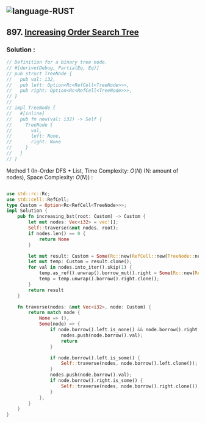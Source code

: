 ![language-RUST](https://img.shields.io/badge/RUST-8d4004?style=for-the-badge&logo=RUST)
---

## 897. [Increasing Order Search Tree](https://leetcode.com/problems/increasing-order-search-tree)

### Solution :

```rust
// Definition for a binary tree node.
// #[derive(Debug, PartialEq, Eq)]
// pub struct TreeNode {
//   pub val: i32,
//   pub left: Option<Rc<RefCell<TreeNode>>>,
//   pub right: Option<Rc<RefCell<TreeNode>>>,
// }
// 
// impl TreeNode {
//   #[inline]
//   pub fn new(val: i32) -> Self {
//     TreeNode {
//       val,
//       left: None,
//       right: None
//     }
//   }
// }
```

Method 1 (In-Order DFS + List, Time Complexity: $O(N)$ (N: amount of nodes), Space Complexity: $O(N)$) :
```rust

use std::rc::Rc;
use std::cell::RefCell;
type Custom = Option<Rc<RefCell<TreeNode>>>;
impl Solution {
    pub fn increasing_bst(root: Custom) -> Custom {
        let mut nodes: Vec<i32> = vec![];
        Self::traverse(&mut nodes, root);
        if nodes.len() == 0 {
            return None
        }

        let mut result: Custom = Some(Rc::new(RefCell::new(TreeNode::new(nodes[0]))));
        let mut temp: Custom = result.clone();
        for val in nodes.into_iter().skip(1) {
            temp.as_ref().unwrap().borrow_mut().right = Some(Rc::new(RefCell::new(TreeNode::new(val))));
            temp = temp.unwrap().borrow().right.clone();
        }
        return result
    }

    fn traverse(nodes: &mut Vec<i32>, node: Custom) {
        return match node {
            None => (),
            Some(node) => {
                if node.borrow().left.is_none() && node.borrow().right.is_none() {
                    nodes.push(node.borrow().val);
                    return
                }

                if node.borrow().left.is_some() {
                    Self::traverse(nodes, node.borrow().left.clone());
                }
                nodes.push(node.borrow().val);
                if node.borrow().right.is_some() {
                    Self::traverse(nodes, node.borrow().right.clone());
                }
            },
        }
    }
}
```
